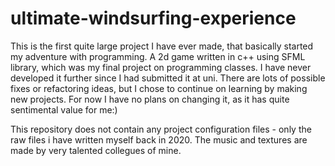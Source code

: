 # ultimate-windsurfing-experience
This is the first quite large project I have ever made, that basically started my adventure with programming.
A 2d game written in c++ using SFML library, which was my final project on programming classes.
I have never developed it further since I had submitted it at uni.
There are lots of possible fixes or refactoring ideas, but I chose to continue on learning by making new projects.
For now I have no plans on changing it, as it has quite sentimental value for me:)

This repository does not contain any project configuration files - only the raw files i have written myself back in 2020.
The music and textures are made by very talented collegues of mine.
